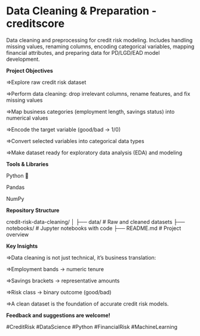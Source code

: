 # Data Cleaning & Preparation -creditscore

Data cleaning and preprocessing for credit risk modeling. Includes handling missing values, renaming columns, encoding categorical variables, mapping financial attributes, and preparing data for PD/LGD/EAD model development.

 **Project Objectives**

=>Explore raw credit risk dataset

=>Perform data cleaning: drop irrelevant columns, rename features, and fix missing values

=>Map business categories (employment length, savings status) into numerical values

=>Encode the target variable (good/bad → 1/0)

=>Convert selected variables into categorical data types

=>Make dataset ready for exploratory data analysis (EDA) and modeling

**Tools & Libraries**

Python 🐍

Pandas

NumPy

**Repository Structure**

credit-risk-data-cleaning/
│
├── data/                # Raw and cleaned datasets 
├── notebooks/           # Jupyter notebooks with code
├── README.md            # Project overview

**Key Insights**

=>Data cleaning is not just technical, it’s business translation:

=>Employment bands → numeric tenure

=>Savings brackets → representative amounts

=>Risk class → binary outcome (good/bad)

=>A clean dataset is the foundation of accurate credit risk models.

**Feedback and suggestions are welcome!**

#CreditRisk #DataScience #Python #FinancialRisk #MachineLearning
